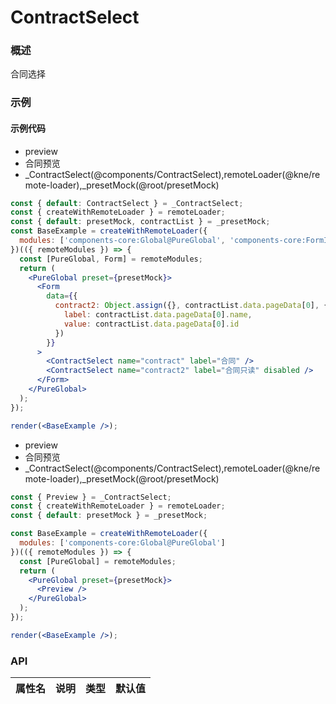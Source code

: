 
# ContractSelect


### 概述

合同选择


### 示例

#### 示例代码

- preview
- 合同预览
- _ContractSelect(@components/ContractSelect),remoteLoader(@kne/remote-loader),_presetMock(@root/presetMock)

```jsx
const { default: ContractSelect } = _ContractSelect;
const { createWithRemoteLoader } = remoteLoader;
const { default: presetMock, contractList } = _presetMock;
const BaseExample = createWithRemoteLoader({
  modules: ['components-core:Global@PureGlobal', 'components-core:FormInfo@Form']
})(({ remoteModules }) => {
  const [PureGlobal, Form] = remoteModules;
  return (
    <PureGlobal preset={presetMock}>
      <Form
        data={{
          contract2: Object.assign({}, contractList.data.pageData[0], {
            label: contractList.data.pageData[0].name,
            value: contractList.data.pageData[0].id
          })
        }}
      >
        <ContractSelect name="contract" label="合同" />
        <ContractSelect name="contract2" label="合同只读" disabled />
      </Form>
    </PureGlobal>
  );
});

render(<BaseExample />);

```

- preview
- 合同预览
- _ContractSelect(@components/ContractSelect),remoteLoader(@kne/remote-loader),_presetMock(@root/presetMock)

```jsx
const { Preview } = _ContractSelect;
const { createWithRemoteLoader } = remoteLoader;
const { default: presetMock } = _presetMock;

const BaseExample = createWithRemoteLoader({
  modules: ['components-core:Global@PureGlobal']
})(({ remoteModules }) => {
  const [PureGlobal] = remoteModules;
  return (
    <PureGlobal preset={presetMock}>
      <Preview />
    </PureGlobal>
  );
});

render(<BaseExample />);

```


### API

|属性名|说明|类型|默认值|
|  ---  | ---  | --- | --- |

